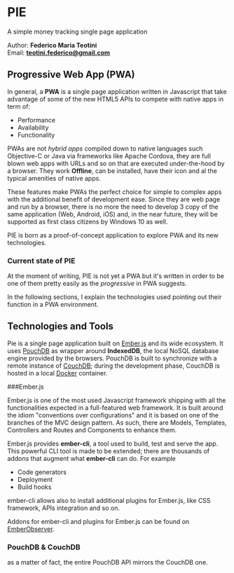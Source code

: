 # PIE

A simple money tracking single page application

Author: **Federico Maria Teotini**    
Email: **teotini.federico@gmail.com**

## Progressive Web App (PWA)

In general, a **PWA** is a single page application written in Javascript that take advantage of some of the new HTML5 APIs to compete with native apps in term of:

* Performance
* Availability
* Functionality

PWAs are not *hybrid apps* compiled down to native languages such Objective-C or Java via frameworks like Apache Cordova, they are full blown web apps with URLs and so on that are executed under-the-hood by a browser. They work **Offline**, can be installed, have their icon and al the typical amenities of native apps.

These features make PWAs the perfect choice for simple to complex apps with the additional benefit  of development ease. Since they are web page and run by a browser, there is no more the need to develop 3 copy of the same application (Web, Android, iOS) and, in the near future, they will be supported as first class citizens by Windows 10 as well.

PIE is born as a proof-of-concept application to explore PWA and its new technologies.

### Current state of PIE

At the moment of writing, PIE is not yet a PWA but it's written in order to be one of them pretty easily as the *progressive* in PWA suggests. 

In the following sections, I explain the technologies used pointing out their function in a PWA environment.

## Technologies and Tools

Pie is a single page application built on [Ember.js](https://www.emberjs.com/) and its wide ecosystem. It uses [PouchDB](https://pouchdb.com/) as wrapper around **IndexedDB**, the local NoSQL database engine provided by the browsers. PouchDB is built to synchronize with a remote instance of [CouchDB](http://couchdb.apache.org/); during the development phase, CouchDB is hosted in a local [Docker](https://www.docker.com/) container.

###Ember.js

Ember.js is one of the most used Javascript framework shipping with all the functionalities expected in a full-featured web framework. It is built around the idiom "conventions over configurations" and it is based on one of the branches of the MVC design pattern. As such, there are Models, Templates, Controllers and Routes and Components to enhance them.

Ember.js provides **ember-cli**, a tool used to build, test  and serve the app. This powerful CLI tool is made to be extended; there are thousands of addons that augment what **ember-cli** can do. For example

* Code generators
* Deployment
* Build hooks

ember-cli allows also to install additional plugins for Ember.js, like CSS framework, APIs integration and so on.

Addons for ember-cli and plugins for Ember.js can be found on [EmberObserver](https://emberobserver.com/).

### PouchDB & CouchDB

as a matter of fact, the entire PouchDB API mirrors the CouchDB one.